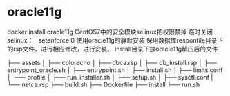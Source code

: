 # oracle11g
docker install oracle11g
CentOS7中的安全模块selinux把权限禁掉
临时关闭selinux：
   setenforce 0
使用oracle11g的静默安装
保用数据库responfile目录下的rsp文件，进行相应修改，进行安装。
install目录下放oracle11g解压后的文件


├── assets
│   ├── colorecho
│   ├── dbca.rsp
│   ├── db_install.rsp
│   ├── entrypoint_oracle.sh
│   ├── entrypoint.sh
│   ├── install.sh
│   ├── limits.conf
│   ├── profile
│   ├── run_installer.sh
│   ├── setup.sh
│   ├── sysctl.conf
|   └── netca.rsp 
├── build.sh
├── Dockerfile
├── install
└── run.sh
